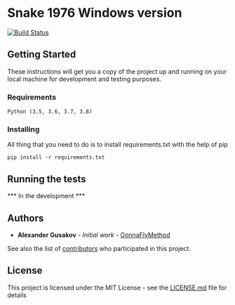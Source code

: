 # Snake 1976 Windows version
[![Build Status](https://travis-ci.com/GonnaFlyMethod/snake1976-win.svg?branch=master)](https://travis-ci.org/github/GonnaFlyMethod/snake1976-win)

## Getting Started

These instructions will get you a copy of the project up and running on your local machine for development and testing purposes.

### Requirements

```
Python (3.5, 3.6, 3.7, 3.8)
```

### Installing

All thing that you need to do is to install requirements.txt with the help of pip 

```
pip install -r requirements.txt
```

## Running the tests

*** In the development ***

## Authors

* **Alexander Gusakov** - *Initial work* - [GonnaFlyMethod](https://github.com/GonnaFlyMethod)

See also the list of [contributors](https://github.com/GonnaFlyMethod/snake1976-win/graphs/contributors/) who participated in this project.

## License

This project is licensed under the MIT License - see the [LICENSE.md](https://github.com/GonnaFlyMethod/snake1976-win/blob/master/LICENSE) file for details
